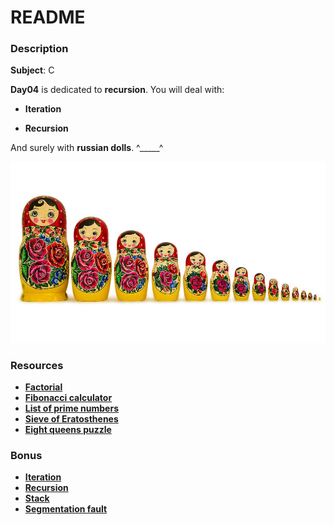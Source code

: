 # **README**

### **Description**

**Subject**: C

**Day04** is dedicated to **recursion**. You will deal with:

+ **Iteration**

+ **Recursion**

And surely with **russian dolls**. ^_____^

![Russian dolls](../../images/russian_dolls.jpg)

### **Resources**

+ **[Factorial](https://en.wikipedia.org/wiki/Factorial)**
+ **[Fibonacci calculator](https://www.tools4noobs.com/online_tools/fibonacci/)**
+ **[List of prime numbers](https://en.wikipedia.org/wiki/List_of_prime_numbers)**
+ **[Sieve of Eratosthenes](https://en.wikipedia.org/wiki/Sieve_of_Eratosthenes)**
+ **[Eight queens puzzle](https://en.wikipedia.org/wiki/Eight_queens_puzzle)**

### **Bonus**

+ **[Iteration](https://en.wikipedia.org/wiki/Iteration)**
+ **[Recursion](https://en.wikipedia.org/wiki/Recursion_%28computer_science%29)**
+ **[Stack](https://en.wikipedia.org/wiki/Stack_%28abstract_data_type%29)**
+ **[Segmentation fault](https://en.wikipedia.org/wiki/Segmentation_fault)**
